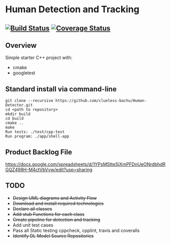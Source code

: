 # Human Detection and Tracking
[![Build Status](https://travis-ci.org/clueless-bachu/Human-Detector.svg?branch=master)](https://travis-ci.org/clueless-bachu/Human-Detector)
[![Coverage Status](https://coveralls.io/repos/github/clueless-bachu/Human-Detector/badge.svg?branch=master)](https://coveralls.io/github/clueless-bachu/Human-Detector?branch=master)
---

## Overview

Simple starter C++ project with:

- cmake
- googletest

## Standard install via command-line
```
git clone --recursive https://github.com/clueless-bachu/Human-Detector.git
cd <path to repository>
mkdir build
cd build
cmake ..
make
Run tests: ./test/cpp-test
Run program: ./app/shell-app
```

## Product Backlog File

https://docs.google.com/spreadsheets/d/1YPsMStteSjXmPFDnUeONrdbhdRGQZ498H-M4ctVbVvw/edit?usp=sharing

## TODO

* ~~Design UML diagrams and Activity Flow~~
* ~~Download and install required technologies~~
* ~~Declare all classes~~
* ~~Add stub Functions for each class~~
* ~~Create pipeline for detection and tracking~~
* Add unit test cases
* Pass all Static testing cppcheck, cpplint, travis and coveralls
* ~~Identify DL Model Source Repositories~~